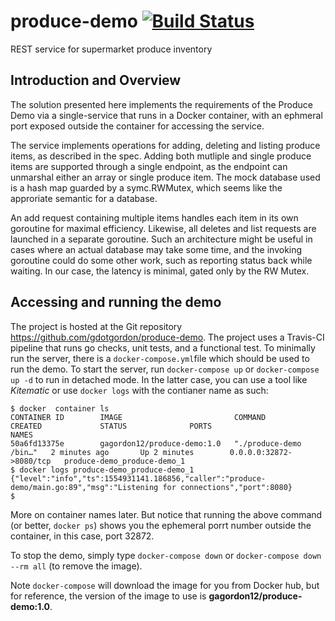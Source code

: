 # produce-demo [![Build Status](https://travis-ci.org/gdotgordon/produce-demo.svg?branch=master)](https://travis-ci.org/gdotgordon/produce-demo)
REST service for supermarket produce inventory

## Introduction and Overview
The solution presented here implements the requirements of the Produce Demo via a single-service that runs in a Docker container, with an ephmeral port exposed outside the container for accessing the service.

The service implements operations for adding, deleting and listing produce items, as described in the spec.  Adding both mutliple and single produce items are supported through a single endpoint, as the endpoint can unmarshal either an array or single produce item.  The mock database used is a hash map guarded by a symc.RWMutex, which seems like the approriate semantic for a database.

An add request containing multiple items handles each item in its own goroutine for maximal efficiency.  Likewise, all deletes and list requests are launched in a separate goroutine.  Such an architecture might be useful in cases where an actual database may take some time, and the invoking goroutine could do some other work, such as reporting status back while waiting. In our case, the latency is minimal, gated only by the RW Mutex.

## Accessing and running the demo
The project is hosted at the Git repository https://github.com/gdotgordon/produce-demo.  The project uses a Travis-CI pipeline that runs go checks, unit tests, and a functional test.  To minimally run the server, there is a `docker-compose.yml`file which should be used to run the demo.  To start the server, run `docker-compose up` or `docker-compose up -d` to run in detached mode.  In the latter case, you can use a tool like *Kitematic* or use `docker logs` with the contianer name as such:
```
$ docker  container ls
CONTAINER ID        IMAGE                         COMMAND                  CREATED             STATUS              PORTS                     NAMES
50a6fd13375e        gagordon12/produce-demo:1.0   "./produce-demo /bin…"   2 minutes ago       Up 2 minutes        0.0.0.0:32872->8080/tcp   produce-demo_produce-demo_1
$ docker logs produce-demo_produce-demo_1
{"level":"info","ts":1554931141.186856,"caller":"produce-demo/main.go:89","msg":"Listening for connections","port":8080}
$ 
```

More on container names later.  But notice that running the above command (or better, `docker ps`) shows you the ephemeral porrt number outside the container, in this case, port 32872.

To stop the demo, simply type `docker-compose down` or `docker-compose down --rm all` (to remove the image).

Note `docker-compose` will download the image for you from Docker hub, but for reference, the version of the image to use is **gagordon12/produce-demo:1.0**.
